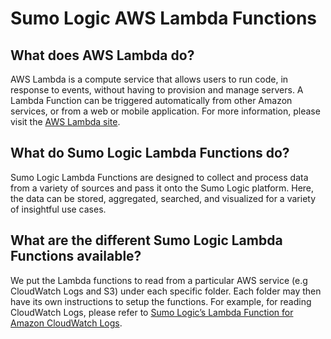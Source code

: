 Sumo Logic AWS Lambda Functions
==============================

## What does AWS Lambda do? ##
AWS Lambda is a compute service that allows users to run code, in response to events, without having to provision and manage servers. A Lambda Function can be triggered automatically from other Amazon services, or from a web or mobile application.  For more information, please visit the [AWS Lambda site](https://aws.amazon.com/lambda/).

## What do Sumo Logic Lambda Functions do? ##
Sumo Logic Lambda Functions are designed to collect and process data from a variety of sources and pass it onto the Sumo Logic platform. Here, the data can be stored, aggregated, searched, and visualized for a variety of insightful use cases.

## What are the different Sumo Logic Lambda Functions available? ##
We put the Lambda functions to read from a particular AWS service (e.g CloudWatch Logs and S3) under each specific folder. Each folder may then have its own instructions to setup the functions. For example, for reading CloudWatch Logs, please refer to [Sumo Logic’s Lambda Function for Amazon CloudWatch Logs](https://github.com/SumoLogic/sumologic-aws-lambda/tree/master/cloudwatchlogs). 


